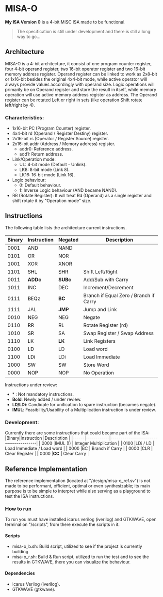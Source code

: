 # MISA-O
**My ISA Version 0** is a 4-bit MISC ISA made to be functional.
>The specification is still under development and there is still a long way to go...

## Architecture
MISA-O is a 4-bit architecture, it consist of one program counter register, four 4-bit operand register, two 16-bit operator register and two 16-bit memory address register. Operand register can be linked to work as 2x8-bit or 1x16-bit besides the original 4x4-bit mode, while active operator will always provide values accordingly with operand size. Logic operations will primarily be on Operand register and store the result in itself, while memory operation will use active memory address register as address. The Operand register can be rotated Left or right in sets (like operation Shift rotate left/right by 4).

### Characteristics:
- 1x16-bit PC (Program Counter) register.
- 4x4-bit rd (Operand / Register Destiny) register.
- 2x16-bit rs (Operator / Register Source) register.
- 2x16-bit addr (Address / Memory address) register.
  - addr0: Reference address.
  - add1: Return address.
- Link/Operation mode:
  - UL: 4-bit mode (Default - Unlink).
  - LK8: 8-bit mode (Link 8).
  - LK16: 16-bit mode (Link 16).
- Logic behaviour:
  - 0: Default behaviour.
  - 1: Inverse Logic behaviour (AND became NAND).
- RR (Rotate Register): It will treat Rd (Operand) as a single register and shift rotate it by "Operation mode" size.

## Instructions
The following table lists the architecture current instructions.

|Binary|Instruction |Negated     |Description                             |
|------|------------|------------|----------------------------------------|
| 0001 |AND         |NAND        |                                        |
| 0101 |OR          |NOR         |                                        |
| 1001 |XOR         |XNOR        |                                        |
| 1101 |SHL         |SHR         | Shift Left/Right                       |
| 0011 |**ADDc**    |**SUBc**    | Add/Sub with Carry                     |
| 1011 |INC         |DEC         | Increment/Decrement                    |
| 0111 |BEQz        |**BC**      | Branch if Equal Zero / Branch if Carry |
| 1111 |JAL         |**JMP**     | Jump and Link                          |
| 0010 |NEG         |NEG         | Negate                                 |
| 0110 |RR          |RL          | Rotate Register (rd)                   |
| 1010 |SR          |SA          | Swap Register / Swap Address           |
| 1110 |LK          |**LK**      | Link Registers                         |
| 0100 |LD          |LD          | Load word                              |
| 1100 |LDi         |LDi         | Load Immediate                         |
| 1000 |SW          |SW          | Store Word                             |
| 0000 |NOP         |NOP         | No Operation                           |

Instructions under review:
- \* : Not mandatory instructions.
- **Bold**: Newly added / under review.
- **LD/LDi**: Candidate for unification to spare instruction (becames negate).
- **IMUL**: Feasibility/Usability of a Multiplication instruction is under review.

### Development:
Currently there are some instructions that could became part of the ISA:
|Binary|Instruction |Description                             |
|------|------------|----------------------------------------|
| 0000 |IMUL (!)    | Integer Multiplication                 |
| 0100 |LDi / LD    | Load Immediate / Load word             |
| 0000 |BC          | Branch if Carry                        |
| 0000 |CLR         | Clear Register                         |
| 0000 |**CC**      | Clear Carry                            |

## Reference Implementation
The reference implementation (located at "/design/misa-o_ref.sv") is not made to be performant, efficient, optimal or even synthesizable; its main purpose is to be simple to interpret while also serving as a playground to test the ISA instructions.

### How to run
To run you must have installed icarus verilog (iverilog) and GTKWAVE, open terminal on "/scripts", from there execute the scripts in it.

#### Scripts
- misa-o_b.sh: Build script, utilized to see if the project is currently building.
- misa-o_r.sh: Build & Run script, utilized to run the test and to see the results in GTKWAVE, there you can visualize the behaviour.

#### Dependencies
- Icarus Verilog (iverilog).
- GTKWAVE (gtkwave).
